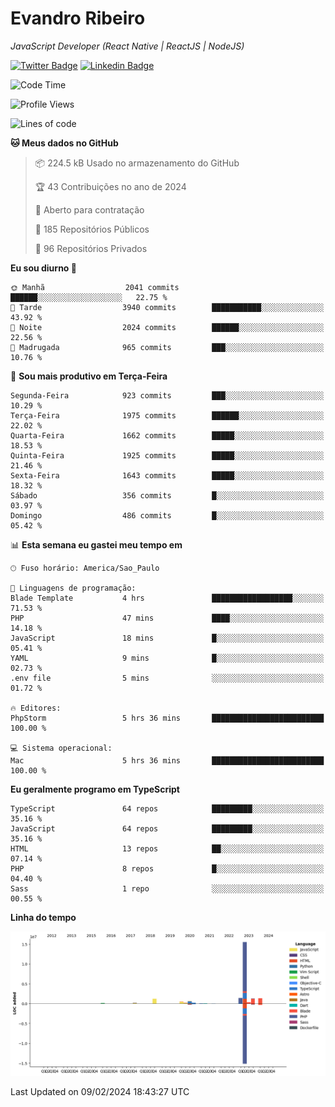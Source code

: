 # Evandro **Ribeiro**

*JavaScript Developer (React Native | ReactJS | NodeJS)*

[![Twitter Badge](https://img.shields.io/badge/-@ribeiroevandro-201B2D?style=flat-square&labelColor=201B2D&logo=twitter&logoColor=white&link=https://twitter.com/ribeiroevandro)](https://twitter.com/ribeiroevandro) 
[![Linkedin Badge](https://img.shields.io/badge/-Evandro%20Ribeiro-201B2D?style=flat-square&logo=Linkedin&logoColor=white&link=https://www.linkedin.com/in/ribeiroevandro)](https://www.linkedin.com/in/ribeiroevandro) 


<!--START_SECTION:waka-->
![Code Time](http://img.shields.io/badge/Code%20Time-3%2C672%20hrs%2013%20mins-blue)

![Profile Views](http://img.shields.io/badge/Visualizac%C3%B5es%20do%20perfil-0-blue)

![Lines of code](https://img.shields.io/badge/Desde%20o%20Hello%20World%20eu%20escrevi-23.2%20million%20linhas%20de%20c%C3%B3digo-blue)

**🐱 Meus dados no GitHub** 

> 📦 224.5 kB Usado no armazenamento do GitHub 
 > 
> 🏆 43 Contribuições no ano de 2024
 > 
> 💼 Aberto para contratação
 > 
> 📜 185 Repositórios Públicos 
 > 
> 🔑 96 Repositórios Privados 
 > 
**Eu sou diurno 🐤** 

```text
🌞 Manhã                  2041 commits        ██████░░░░░░░░░░░░░░░░░░░   22.75 % 
🌆 Tarde                  3940 commits        ███████████░░░░░░░░░░░░░░   43.92 % 
🌃 Noite                  2024 commits        ██████░░░░░░░░░░░░░░░░░░░   22.56 % 
🌙 Madrugada              965 commits         ███░░░░░░░░░░░░░░░░░░░░░░   10.76 % 
```
📅 **Sou mais produtivo em Terça-Feira** 

```text
Segunda-Feira            923 commits         ███░░░░░░░░░░░░░░░░░░░░░░   10.29 % 
Terça-Feira              1975 commits        ██████░░░░░░░░░░░░░░░░░░░   22.02 % 
Quarta-Feira             1662 commits        █████░░░░░░░░░░░░░░░░░░░░   18.53 % 
Quinta-Feira             1925 commits        █████░░░░░░░░░░░░░░░░░░░░   21.46 % 
Sexta-Feira              1643 commits        █████░░░░░░░░░░░░░░░░░░░░   18.32 % 
Sábado                   356 commits         █░░░░░░░░░░░░░░░░░░░░░░░░   03.97 % 
Domingo                  486 commits         █░░░░░░░░░░░░░░░░░░░░░░░░   05.42 % 
```


📊 **Esta semana eu gastei meu tempo em** 

```text
🕑︎ Fuso horário: America/Sao_Paulo

💬 Linguagens de programação: 
Blade Template           4 hrs               ██████████████████░░░░░░░   71.53 % 
PHP                      47 mins             ████░░░░░░░░░░░░░░░░░░░░░   14.18 % 
JavaScript               18 mins             █░░░░░░░░░░░░░░░░░░░░░░░░   05.41 % 
YAML                     9 mins              █░░░░░░░░░░░░░░░░░░░░░░░░   02.73 % 
.env file                5 mins              ░░░░░░░░░░░░░░░░░░░░░░░░░   01.72 % 

🔥 Editores: 
PhpStorm                 5 hrs 36 mins       █████████████████████████   100.00 % 

💻 Sistema operacional: 
Mac                      5 hrs 36 mins       █████████████████████████   100.00 % 
```

**Eu geralmente programo em TypeScript** 

```text
TypeScript               64 repos            █████████░░░░░░░░░░░░░░░░   35.16 % 
JavaScript               64 repos            █████████░░░░░░░░░░░░░░░░   35.16 % 
HTML                     13 repos            ██░░░░░░░░░░░░░░░░░░░░░░░   07.14 % 
PHP                      8 repos             █░░░░░░░░░░░░░░░░░░░░░░░░   04.40 % 
Sass                     1 repo              ░░░░░░░░░░░░░░░░░░░░░░░░░   00.55 % 
```



**Linha do tempo**

![Lines of Code chart](https://raw.githubusercontent.com/ribeiroevandro/ribeiroevandro/main/assets/bar_graph.png)


 Last Updated on 09/02/2024 18:43:27 UTC
<!--END_SECTION:waka-->

